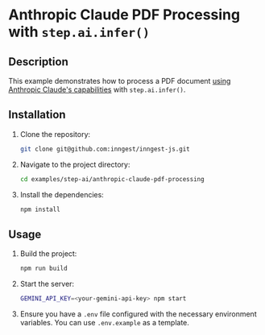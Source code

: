 # Anthropic Claude PDF Processing with `step.ai.infer()`

## Description

This example demonstrates how to process a PDF document [using Anthropic Claude's capabilities](https://docs.anthropic.com/en/docs/build-with-claude/pdf-support) with `step.ai.infer()`.


## Installation

1. Clone the repository:
   ```bash
   git clone git@github.com:inngest/inngest-js.git
   ```
2. Navigate to the project directory:
   ```bash
   cd examples/step-ai/anthropic-claude-pdf-processing
   ```
3. Install the dependencies:
   ```bash
   npm install
   ```

## Usage

1. Build the project:
   ```bash
   npm run build
   ```
2. Start the server:
   ```bash
   GEMINI_API_KEY=<your-gemini-api-key> npm start
   ```
3. Ensure you have a `.env` file configured with the necessary environment variables. You can use `.env.example` as a template.
